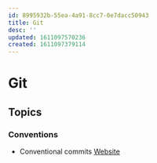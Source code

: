 ```yaml
---
id: 8995932b-55ea-4a91-8cc7-0e7dacc50943
title: Git
desc: ''
updated: 1611097570236
created: 1611097379114
---
```


# Git

## Topics

### Conventions

- Conventional commits
[Website](https://www.conventionalcommits.org/en/v1.0.0/)

